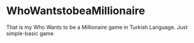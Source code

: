 # WhoWantstobeaMillionaire
That is my Who Wants to be a Millionaire game in Turkish Language. Just simple-basic game
